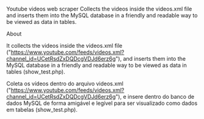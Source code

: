Youtube videos web scraper
Collects the videos inside the videos.xml file and inserts them into the MySQL database in a friendly and readable way to be viewed as data in tables.

About

It collects the videos inside the videos.xml file ("https://www.youtube.com/feeds/videos.xml?channel_id=UCetRsdZxDQDcgVDJd6erz6g"), and inserts them into the MySQL database in a friendly and readable way to be viewed as data in tables (show_test.php).

Coleta os vídeos dentro do arquivo videos.xml ("https://www.youtube.com/feeds/videos.xml?channel_id=UCetRsdZxDQDcgVDJd6erz6g"), e insere dentro do banco de dados MySQL de forma amigável e legível para ser visualizado como dados em tabelas (show_test.php).

